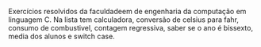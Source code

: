 Exercícios resolvidos da faculdadeem de engenharia da computação em linguagem C.
Na lista tem calculadora, conversão de celsius para fahr, consumo de combustivel, contagem regressiva, saber se o ano é bissexto, media dos alunos e switch case.
